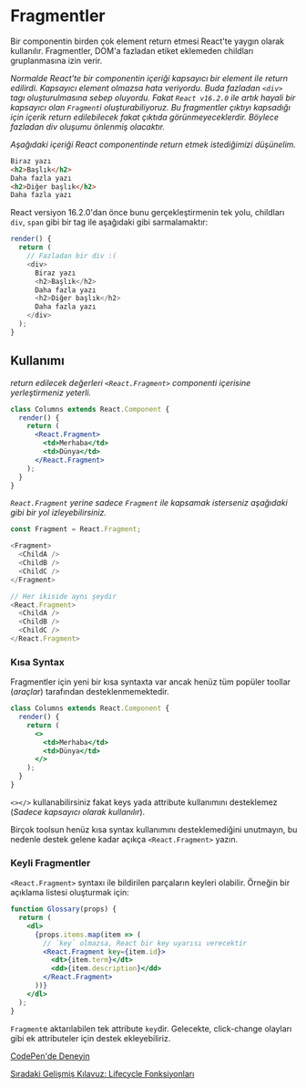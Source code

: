 <h1>Fragmentler</h1>

Bir componentin birden çok element return etmesi React'te yaygın olarak kullanılır. Fragmentler, DOM'a fazladan etiket eklemeden childları gruplanmasına izin verir.

<i>Normalde React'te bir componentin içeriği kapsayıcı bir element ile return edilirdi. Kapsayıcı element olmazsa hata veriyordu. Buda fazladan `<div>` tagı oluşturulmasına sebep oluyordu. Fakat `React v16.2.0` ile artık hayali bir kapsayıcı olan `Fragment`i oluşturabiliyoruz. Bu fragmentler çıktıyı kapsadığı için içerik return edilebilecek fakat çıktıda görünmeyeceklerdir. Böylece fazladan div oluşumu önlenmiş olacaktır.</i>

<i>Aşağıdaki içeriği React componentinde return etmek istediğimizi düşünelim.</i>

```html
Biraz yazı
<h2>Başlık</h2>
Daha fazla yazı
<h2>Diğer başlık</h2>
Daha fazla yazı
```

React versiyon 16.2.0'dan önce bunu gerçekleştirmenin tek yolu, childları `div`, `span` gibi bir tag ile aşağıdaki gibi sarmalamaktır:

```js
render() {
  return (
    // Fazladan bir div :(
    <div>
      Biraz yazı
      <h2>Başlık</h2>
      Daha fazla yazı
      <h2>Diğer başlık</h2>
      Daha fazla yazı
    </div>
  );
}
```

<h2>Kullanımı</h2>

<i>return edilecek değerleri `<React.Fragment>` componenti içerisine yerleştirmeniz yeterli.</i>

```jsx
class Columns extends React.Component {
  render() {
    return (
      <React.Fragment>
        <td>Merhaba</td>
        <td>Dünya</td>
      </React.Fragment>
    );
  }
}
```

<i>`React.Fragment` yerine sadece `Fragment` ile kapsamak isterseniz aşağıdaki gibi bir yol izleyebilirsiniz.</i>

```js
const Fragment = React.Fragment;

<Fragment>
  <ChildA />
  <ChildB />
  <ChildC />
</Fragment>

// Her ikiside aynı şeydir
<React.Fragment>
  <ChildA />
  <ChildB />
  <ChildC />
</React.Fragment>
```

<h3>Kısa Syntax</h3>

Fragmentler için yeni bir kısa syntaxta var ancak henüz tüm popüler toollar (<i>araçlar</i>) tarafından desteklenmemektedir.

```jsx
class Columns extends React.Component {
  render() {
    return (
      <>
        <td>Merhaba</td>
        <td>Dünya</td>
      </>
    );
  }
}
```

 `<></>` kullanabilirsiniz fakat keys yada attribute kullanımını desteklemez (<i>Sadece kapsayıcı olarak kullanılır</i>).

Birçok toolsun henüz kısa syntax kullanımını desteklemediğini unutmayın, bu nedenle destek gelene kadar açıkça `<React.Fragment>` yazın.

<h3>Keyli Fragmentler</h3>

`<React.Fragment>` syntaxı ile bildirilen parçaların keyleri olabilir. Örneğin bir açıklama listesi oluşturmak için:

```jsx
function Glossary(props) {
  return (
    <dl>
      {props.items.map(item => (
        // `key` olmazsa, React bir key uyarısı verecektir
        <React.Fragment key={item.id}>
          <dt>{item.term}</dt>
          <dd>{item.description}</dd>
        </React.Fragment>
      ))}
    </dl>
  );
}
```

`Fragment`e aktarılabilen tek attribute `key`dir. Gelecekte, click-change olayları gibi ek attributeler için destek ekleyebiliriz.

<a href="https://codepen.io/reactjs/pen/VrEbjE?editors=1000">CodePen'de Deneyin</a>

<a href="https://omergulcicek.github.io/reactjs/gelismis-kilavuzlar/lifecycle-fonksiyonlari">Sıradaki Gelişmiş Kılavuz: Lifecycle Fonksiyonları</a>
